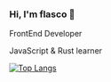 ### Hi, I'm flasco 👋

FrontEnd Developer

JavaScript & Rust learner

[![Top Langs](https://github-readme-stats.vercel.app/api/top-langs/?username=flasco&layout=compact)](https://github.com/anuraghazra/github-readme-stats)
